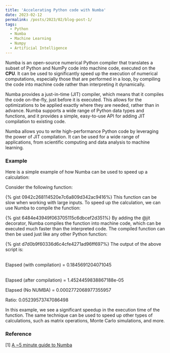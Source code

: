 ```yaml
---
title: 'Accelerating Python code with Numba'
date: 2023-02-12
permalink: /posts/2023/02/blog-post-1/
tags:
  - Python
  - Numba
  - Machine Learning
  - Numpy
  - Artificial Intelligence
---
```


Numba is an open-source numerical Python compiler that translates a subset of Python and NumPy code into machine code, executed on the <b>CPU</b>. It can be used to significantly speed up the execution of numerical computations, especially those that are performed in a loop, by compiling the code into machine code rather than interpreting it dynamically.

Numba provides a just-in-time (JIT) compiler, which means that it compiles the code on-the-fly, just before it is executed. This allows for the optimizations to be applied exactly where they are needed, rather than in advance. Numba supports a wide range of Python data types and functions, and it provides a simple, easy-to-use API for adding JIT compilation to existing code.

Numba allows you to write high-performance Python code by leveraging the power of JIT compilation. It can be used for a wide range of applications, from scientific computing and data analysis to machine learning.

### Example
Here is a simple example of how Numba can be used to speed up a calculation:

Consider the following function:

{% gist 0942c268114520e7c6a809d342ac9416%}
This function can be slow when working with large inputs. To speed up the calculation, we can use Numba to compile the function:

{% gist 6484e43949f063705115c6dbcef2d351%}
By adding the @jit decorator, Numba compiles the function into machine code, which can be executed much faster than the interpreted code. The compiled function can then be used just like any other Python function:

{% gist d7d0b9f60336d6c4cfe4271ad96ff697%}
The output of the above script is:
<p class="notice" style="white-space:pre-wrap">
Elapsed (with compilation) = 0.1845691204071045

Elapsed (after compilation) = 1.4524459838867188e-05

Elapsed (No NUMBA) = 0.0002772068977355957

Ratio: 0.05239573747086498
</p>

In this example, we see a significant speedup in the execution time of the function. The same technique can be used to speed up other types of calculations, such as matrix operations, Monte Carlo simulations, and more.

### Reference
[1] [A ~5 minute guide to Numba](https://numba.pydata.org/numba-doc/latest/user/5minguide.html)